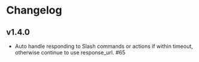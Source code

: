 # Changelog

## v1.4.0

- Auto handle responding to Slash commands or actions if within timeout, otherwise continue to use response_url. #65